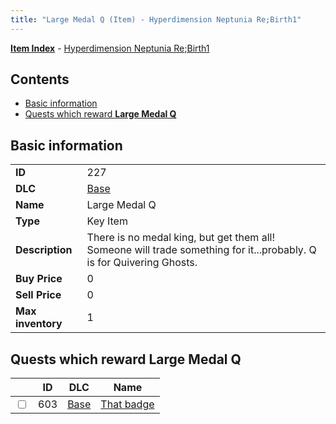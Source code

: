 ```yaml
---
title: "Large Medal Q (Item) - Hyperdimension Neptunia Re;Birth1"
---
```


[**Item Index**](/neptunia/rb1/item/index.html) - [Hyperdimension Neptunia Re;Birth1](/neptunia/rb1)

## Contents

- [Basic information](#basic-information)
- [Quests which reward **Large Medal Q**](#quests-which-reward-large-medal-q)

## Basic information

|   |   |
| -- | -- |
| **ID** | 227 |
| **DLC** | [Base](/neptunia/rb1/dlc/1-base.html) |
| **Name** | Large Medal Q |
| **Type** | Key Item |
| **Description** | There is no medal king, but get them all! Someone will trade something for it...probably. Q is for Quivering Ghosts. |
| **Buy Price** | 0 |
| **Sell Price** | 0 |
| **Max inventory** | 1 |


## Quests which reward **Large Medal Q**

|    | ID | DLC | Name |
| -- | -- | --- | ---- |
| <input type="checkbox" id="rb1-quest-1-603" class="trackbox" /> | 603 | [Base](/neptunia/rb1/dlc/1-base.html) | [That badge](/neptunia/rb1/quest/1-603-that-badge.html) |
